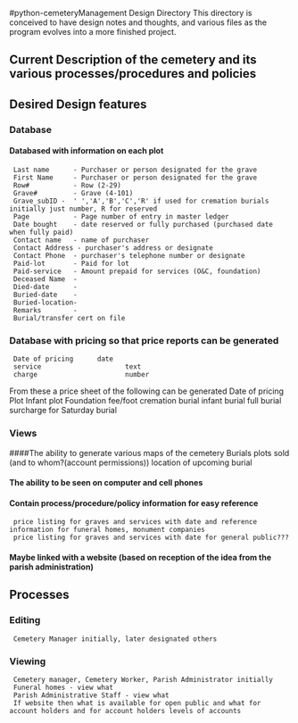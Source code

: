 #python-cemeteryManagement Design Directory
This directory is conceived to have design notes and thoughts, and various files as the program
evolves into a more finished project.

## Current Description of the cemetery and its various processes/procedures and policies

## Desired Design features

### Database

#### Databased with information on each plot

     Last name      - Purchaser or person designated for the grave
     First Name     - Purchaser or person designated for the grave
     Row#           - Row (2-29)
     Grave#         - Grave (4-101)
     Grave_subID -  ' ','A','B','C','R' if used for cremation burials initially just number, R for reserved
     Page           - Page number of entry in master ledger
     Date bought    - date reserved or fully purchased (purchased date when fully paid)
     Contact name   - name of purchaser
     Contact Address - purchaser's address or designate
     Contact Phone  - purchaser's telephone number or designate
     Paid-lot       - Paid for lot
     Paid-service   - Amount prepaid for services (O&C, foundation)
     Deceased Name  -
     Died-date      -
     Buried-date    -
     Buried-location-
     Remarks        - 
     Burial/transfer cert on file

### Database with pricing so that price reports can be generated
     Date of pricing      date
     service                     text
     charge                      number

From these a price sheet of the following can be generated
     Date of pricing
     Plot
     Infant plot
     Foundation fee/foot
     cremation burial
     infant burial
     full burial
     surcharge for Saturday burial

### Views

####The ability to generate various maps of the cemetery
     Burials
     plots sold (and to whom?(account permissions))
     location of upcoming burial

#### The ability to be seen on computer and cell phones

#### Contain process/procedure/policy information for easy reference
     price listing for graves and services with date and reference information for funeral homes, monument companies
     price listing for graves and services with date for general public???

#### Maybe linked with a website (based on reception of the idea from the parish administration)

## Processes

### Editing
     Cemetery Manager initially, later designated others

### Viewing
     Cemetery manager, Cemetery Worker, Parish Administrator initially
     Funeral homes - view what
     Parish Administrative Staff - view what
     If website then what is available for open public and what for account holders and for account holders levels of accounts